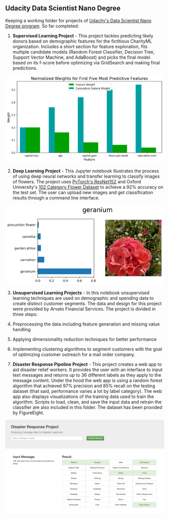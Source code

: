 ## Udacity Data Scientist Nano Degree

Keeping a working folder for projects of [Udacity's Data Scientist Nano Degree program](https://de.udacity.com/course/data-scientist-nanodegree--nd025). So far completed:

1. **Supervised Learning Project** - This project tackles predicting likely donors based on demographic features for the fictitious CharityML organization. Includes a short section for feature exploration, fits multiple candidate models (Random Forest Classifier, Decision Tree, Support Vector Machine, and AdaBoost) and picks the final model based on its f-score before optimizing via GridSearch and making final predictions.

![feature importance](images/feature_importance_adaboost.png)


2. **Deep Learning Project** - This Jupyter notebook illustrates the process of using deep neural networks and transfer learning to classify images of flowers. The project uses [PyTorch's ResNet152](https://pytorch.org/docs/stable/_modules/torchvision/models/resnet.html#resnet18) and Oxford University's [102 Category Flower Dataset](http://www.robots.ox.ac.uk/~vgg/data/flowers/102/index.html) to achieve a 92% accuracy on the test set. The user can upload new images and get classification results through a command line interface.

![image classification example](images/image_classification_example_1.png)


3. **Unsupervised Learning Projects** - In this notebook unsupervised learning techniques are used on demographic and spending data to create distinct customer segments. The data and design for this project were provided by Arvato Financial Services. The project is divided in three steps:
  1. Preprocessing the data including feature generation and missing value handling
  2. Applying dimensionality reduction techniques for better performance
  3. Implementing clustering algorithms to segment customers with the goal of optimizing customer outreach for a mail order company.


4. **Disaster Response Pipeline Project** - This project creates a web app to aid disaster relief workers. It provides the user with an interface to input text messages and returns up to 36 different labels as they apply to the message content. Under the hood the web app is using a random forest algorithm that achieved 97% precision and 85% recall on the testing dataset (that said, performance varies a lot by label category). The web app also displays visualizations of the training data used to train the algorithm. Scripts to load, clean, and save the input data and retrain the classifier are also included in this folder. The dataset has been provided by FigureEight.

![text classification example](images/text_classification_example.png)
